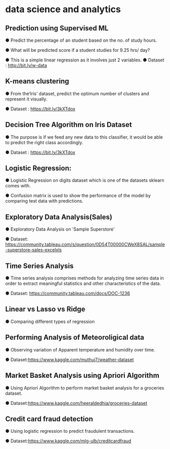# data science and analytics
## Prediction using Supervised ML

● Predict the percentage of an student based on the no. of study hours.

● What will be predicted score if a student studies for 9.25 hrs/ day?

● This is a simple linear regression as it involves just 2 variables. ● Dataset : http://bit.ly/w-data


## K-means clustering

● From the‘Iris’ dataset, predict the optimum number of clusters and represent it visually.

● Dataset : https://bit.ly/3kXTdox


 ## Decision Tree Algorithm on Iris Dataset

● The purpose is if we feed any new data to this classifier, it would be able to predict the right class accordingly.

● Dataset : https://bit.ly/3kXTdox



## Logistic Regression:

● Logistic Regression on digits dataset which is one of the datasets sklearn comes with.

● Confusion matrix is used to show the performance of the model by comparing test data with predictions.

## Exploratory Data Analysis(Sales)

● Exploratory Data Analysis on 'Sample Superstore'

● Dataset: https://community.tableau.com/s/question/0D54T00000CWeX8SAL/sample-superstore-sales-excelxls

## Time Series Analysis
● Time series analysis comprises methods for analyzing time series data in order to extract meaningful statistics and other characteristics of the data.

● Dataset: https://community.tableau.com/docs/DOC-1236

## Linear vs Lasso vs Ridge
● Comparing different types of regression

## Performing Analysis of Meteoroligical data
● Observing variation of Apparent temperature and humidity over time.

● Dataset:https://www.kaggle.com/muthuj7/weather-dataset

## Market Basket Analysis using Apriori Algorithm
● Using Apriori Algorithm to perform market basket analysis for a groceries dataset.

● Dataset:https://www.kaggle.com/heeraldedhia/groceries-dataset

## Credit card fraud detection
● Using logistic regression to predict fraudulent transactions.

● Dataset:https://www.kaggle.com/mlg-ulb/creditcardfraud




